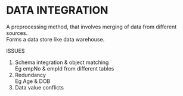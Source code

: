 # DATA INTEGRATION
A preprocessing method, that involves merging of data from different sources.  
Forms a data store like data warehouse.

ISSUES
1. Schema integration & object matching  
Eg empNo & empId from different tables
2. Redundancy  
Eg Age & DOB
3. Data value conflicts 